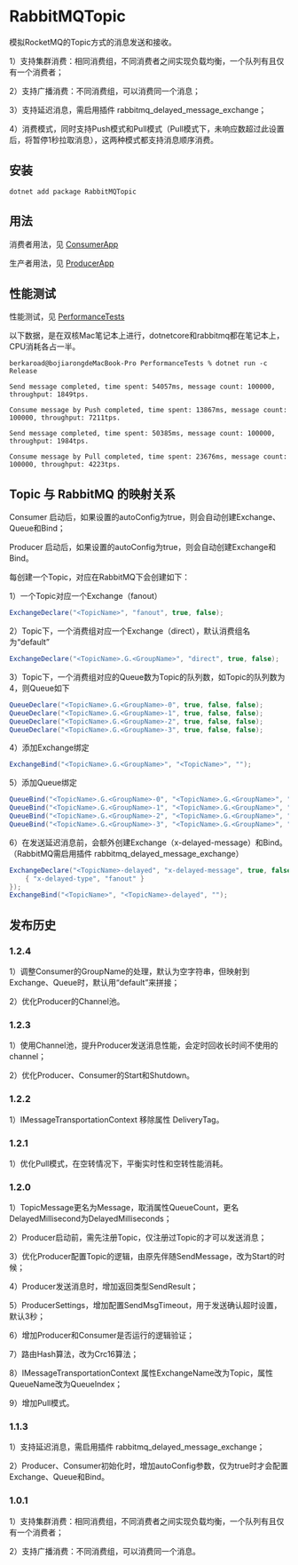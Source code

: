 # RabbitMQTopic

模拟RocketMQ的Topic方式的消息发送和接收。

1）支持集群消费：相同消费组，不同消费者之间实现负载均衡，一个队列有且仅有一个消费者；

2）支持广播消费：不同消费组，可以消费同一个消息；

3）支持延迟消息，需启用插件 rabbitmq_delayed_message_exchange；

4）消费模式，同时支持Push模式和Pull模式（Pull模式下，未响应数超过此设置后，将暂停1秒拉取消息），这两种模式都支持消息顺序消费。

## 安装
```
dotnet add package RabbitMQTopic
```

## 用法

消费者用法，见 [ConsumerApp](src/Samples/ConsumerApp/Program.cs)

生产者用法，见 [ProducerApp](src/Samples/ProducerApp/Program.cs)

## 性能测试

性能测试，见 [PerformanceTests](src/Samples/PerformanceTests/Program.cs)

以下数据，是在双核Mac笔记本上进行，dotnetcore和rabbitmq都在笔记本上，CPU消耗各占一半。

```
berkaroad@bojiarongdeMacBook-Pro PerformanceTests % dotnet run -c Release

Send message completed, time spent: 54057ms, message count: 100000, throughput: 1849tps.

Consume message by Push completed, time spent: 13867ms, message count: 100000, throughput: 7211tps.

Send message completed, time spent: 50385ms, message count: 100000, throughput: 1984tps.

Consume message by Pull completed, time spent: 23676ms, message count: 100000, throughput: 4223tps.
```

## Topic 与 RabbitMQ 的映射关系

Consumer 启动后，如果设置的autoConfig为true，则会自动创建Exchange、Queue和Bind；

Producer 启动后，如果设置的autoConfig为true，则会自动创建Exchange和Bind。

每创建一个Topic，对应在RabbitMQ下会创建如下：

1）一个Topic对应一个Exchange（fanout）

```csharp
ExchangeDeclare("<TopicName>", "fanout", true, false);
```

2）Topic下，一个消费组对应一个Exchange（direct），默认消费组名为“default”

```csharp
ExchangeDeclare("<TopicName>.G.<GroupName>", "direct", true, false);
```

3）Topic下，一个消费组对应的Queue数为Topic的队列数，如Topic的队列数为4，则Queue如下

```csharp
QueueDeclare("<TopicName>.G.<GroupName>-0", true, false, false);
QueueDeclare("<TopicName>.G.<GroupName>-1", true, false, false);
QueueDeclare("<TopicName>.G.<GroupName>-2", true, false, false);
QueueDeclare("<TopicName>.G.<GroupName>-3", true, false, false);
```

4）添加Exchange绑定

```csharp
ExchangeBind("<TopicName>.G.<GroupName>", "<TopicName>", "");
```

5）添加Queue绑定

```csharp
QueueBind("<TopicName>.G.<GroupName>-0", "<TopicName>.G.<GroupName>", "0");
QueueBind("<TopicName>.G.<GroupName>-1", "<TopicName>.G.<GroupName>", "1");
QueueBind("<TopicName>.G.<GroupName>-2", "<TopicName>.G.<GroupName>", "2");
QueueBind("<TopicName>.G.<GroupName>-3", "<TopicName>.G.<GroupName>", "3");
```

6）在发送延迟消息前，会额外创建Exchange（x-delayed-message）和Bind。（RabbitMQ需启用插件 rabbitmq_delayed_message_exchange）

```csharp
ExchangeDeclare("<TopicName>-delayed", "x-delayed-message", true, false, new Dictionary<string, object> {
    { "x-delayed-type", "fanout" }
});
ExchangeBind("<TopicName>", "<TopicName>-delayed", "");
```

## 发布历史

### 1.2.4
1）调整Consumer的GroupName的处理，默认为空字符串，但映射到Exchange、Queue时，默认用“default”来拼接；

2）优化Producer的Channel池。

### 1.2.3
1）使用Channel池，提升Producer发送消息性能，会定时回收长时间不使用的channel；

2）优化Producer、Consumer的Start和Shutdown。

### 1.2.2
1）IMessageTransportationContext 移除属性 DeliveryTag。

### 1.2.1
1）优化Pull模式，在空转情况下，平衡实时性和空转性能消耗。

### 1.2.0
1）TopicMessage更名为Message，取消属性QueueCount，更名DelayedMillisecond为DelayedMilliseconds；

2）Producer启动前，需先注册Topic，仅注册过Topic的才可以发送消息；

3）优化Producer配置Topic的逻辑，由原先伴随SendMessage，改为Start的时候；

4）Producer发送消息时，增加返回类型SendResult；

5）ProducerSettings，增加配置SendMsgTimeout，用于发送确认超时设置，默认3秒；

6）增加Producer和Consumer是否运行的逻辑验证；

7）路由Hash算法，改为Crc16算法；

8）IMessageTransportationContext 属性ExchangeName改为Topic，属性QueueName改为QueueIndex；

9）增加Pull模式。

### 1.1.3

1）支持延迟消息，需启用插件 rabbitmq_delayed_message_exchange；

2）Producer、Consumer初始化时，增加autoConfig参数，仅为true时才会配置Exchange、Queue和Bind。

### 1.0.1

1）支持集群消费：相同消费组，不同消费者之间实现负载均衡，一个队列有且仅有一个消费者；

2）支持广播消费：不同消费组，可以消费同一个消息。